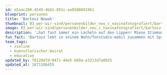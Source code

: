 ```yaml
---
id: e5aac288-4549-4bb1-891c-aa05888419b1
blueprint: personen
title: 'Bartosz Nowak'
thumbnail: 03_wer-wir-sind/personenbilder_neu_c_navinafotografiert/bartosz-nowak_(c)_navinafotografiert-0333-b.jpg
image: 03_wer-wir-sind/personenbilder_neu_c_navinafotografiert/bartosz-nowak_(c)_navinafotografiert-0333-b.jpg
description: '…hat fast immer ein Lächeln auf den Lippen! Miese Stimmung? Nicht mit Bartosz! Fegt furios übers Griffbrett und rappt auch mal spontan seine Geburtstagsgrüße.'
fun_fact: 'Bartosz lebt in seinem Wohn/Tonstudio-mobil zusammen mit Spike, dem Hund - das einzige Wesen mit noch mehr Power als er selbst!'
team_tags:
  - violine
  - kuenstlerischer-beirat
  - education
updated_by: f6128d7d-0471-44e5-b89a-e3213d7a0925
updated_at: 1671106455
---
```

